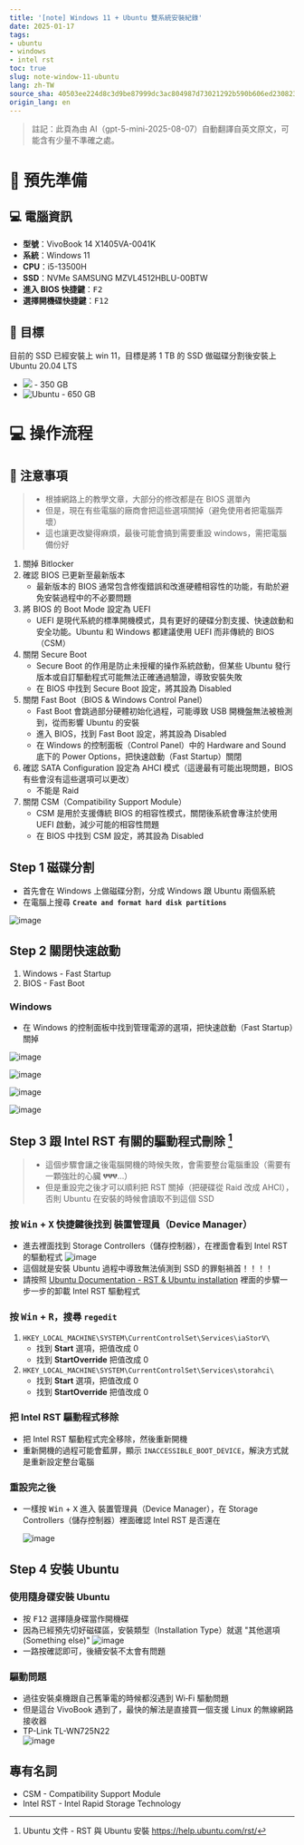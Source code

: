 ```yaml
---
title: '[note] Windows 11 + Ubuntu 雙系統安裝紀錄'
date: 2025-01-17
tags:
- ubuntu
- windows
- intel rst
toc: true
slug: note-window-11-ubuntu
lang: zh-TW
source_sha: 40503ee224d8c3d9be87999dc3ac804987d73021292b590b606ed23082325869
origin_lang: en
---
```


> 註記：此頁為由 AI（gpt-5-mini-2025-08-07）自動翻譯自英文原文，可能含有少量不準確之處。

<!-- # 🤯 先從反省開始

> 終於理解為什麼大部分的人若是有使用 Ubuntu 的需求，都是使用虛擬機或是安裝 WSL，以及 Windows 存在的必要性。

這次是抱著「***就算電腦系統掛掉，大不了就在花個幾千重買 Windows 11 授權，去光華請人重灌***」的決心，也要順出整個安裝的流程 ：） -->

# 🎒 預先準備

## 💻 電腦資訊

- **型號**：VivoBook 14 X1405VA-0041K
- **系統**：Windows 11
- **CPU**：i5-13500H
- **SSD**：NVMe SAMSUNG MZVL4512HBLU-00BTW
- **進入 BIOS 快捷鍵**：<kbd>F2</kbd>
- **選擇開機碟快捷鍵**：<kbd>F12</kbd>

<!-- more -->

## 🎯 目標

目前的 SSD 已經安裝上 win 11，目標是將 1 TB 的 SSD 做磁碟分割後安裝上 Ubuntu 20.04 LTS

- ![](https://img.shields.io/badge/Windows_11-0078d4?style=for-the-badge&logo=windows-11&logoColor=white) - 350 GB
- ![Ubuntu](https://img.shields.io/badge/Ubuntu%2020.04%20LTS-E95420?style=for-the-badge&logo=ubuntu&logoColor=white) - 650 GB

<!-- - BIOS 最新版
- Secure Boot 關閉
- Fast Boot 關閉
- CSM 關閉
- 使用 UEFI
- 在 BIOS 的 SATA Configuration 中確認格式是 AHCI -->


# 💻 操作流程

## 🚨 注意事項

> - 根據網路上的教學文章，大部分的修改都是在 BIOS 選單內
> - 但是，現在有些電腦的廠商會把這些選項關掉（避免使用者把電腦弄壞）
> - 這也讓更改變得麻煩，最後可能會搞到需要重設 windows，需把電腦備份好

1. 關掉 Bitlocker
2. 確認 BIOS 已更新至最新版本
   - 最新版本的 BIOS 通常包含修復錯誤和改進硬體相容性的功能，有助於避免安裝過程中的不必要問題
2. 將 BIOS 的 Boot Mode 設定為 UEFI
   - UEFI 是現代系統的標準開機模式，具有更好的硬碟分割支援、快速啟動和安全功能。Ubuntu 和 Windows 都建議使用 UEFI 而非傳統的 BIOS（CSM）
3. 關閉 Secure Boot
   - Secure Boot 的作用是防止未授權的操作系統啟動，但某些 Ubuntu 發行版本或自訂驅動程式可能無法正確通過驗證，導致安裝失敗
   - 在 BIOS 中找到 Secure Boot 設定，將其設為 Disabled
4. 關閉 Fast Boot（BIOS & Windows Control Panel）
   - Fast Boot 會跳過部分硬體初始化過程，可能導致 USB 開機盤無法被檢測到，從而影響 Ubuntu 的安裝
   - 進入 BIOS，找到 Fast Boot 設定，將其設為 Disabled
   - 在 Windows 的控制面板（Control Panel）中的 Hardware and Sound 底下的 Power Options，把快速啟動（Fast Startup）關閉 
5. 確認 SATA Configuration 設定為 AHCI 模式（這邊最有可能出現問題，BIOS 有些會沒有這些選項可以更改）
   - 不能是 Raid
6. 關閉 CSM（Compatibility Support Module）
   - CSM 是用於支援傳統 BIOS 的相容性模式，關閉後系統會專注於使用 UEFI 啟動，減少可能的相容性問題
   - 在 BIOS 中找到 CSM 設定，將其設為 Disabled

## Step 1 磁碟分割

- 首先會在 Windows 上做磁碟分割，分成 Windows 跟 Ubuntu 兩個系統
- 在電腦上搜尋 **`Create and format hard disk partitions`**

![image](https://hackmd.io/_uploads/Bytew2Ovke.png)

## Step 2 關閉快速啟動

1. Windows - Fast Startup
1. BIOS - Fast Boot

### Windows

- 在 Windows 的控制面板中找到管理電源的選項，把快速啟動（Fast Startup）關掉

![image](https://hackmd.io/_uploads/SkOjV2_vkl.png)

![image](https://hackmd.io/_uploads/H19EHbqDyl.png)

![image](https://hackmd.io/_uploads/S1bSHZ9w1x.png)

![image](https://hackmd.io/_uploads/ry4Er2_Dkx.png)

## Step 3 跟 Intel RST 有關的驅動程式刪除 [^ubuntu_rst]

> - 這個步驟會讓之後電腦開機的時候失敗，會需要整台電腦重設（需要有一顆強壯的心臟 💔💔💔...）
> - 但是重設完之後才可以順利把 RST 關掉（把硬碟從 Raid 改成 AHCI），否則 Ubuntu 在安裝的時候會讀取不到這個 SSD

### 按 <kbd>Win</kbd> + <kbd>X</kbd> 快捷鍵後找到 裝置管理員（Device Manager） 

- 進去裡面找到 Storage Controllers（儲存控制器），在裡面會看到 Intel RST 的驅動程式
   ![image](https://hackmd.io/_uploads/HyamMTuvyl.png)
- 這個就是安裝 Ubuntu 過程中導致無法偵測到 SSD 的罪魁禍首！！！！
- 請按照 [Ubuntu Documentation - RST & Ubuntu installation](https://help.ubuntu.com/rst/) 裡面的步驟一步一步的卸載 Intel RST 驅動程式


### 按 <kbd>Win</kbd> + <kbd>R</kbd>，搜尋 `regedit`

1. `HKEY_LOCAL_MACHINE\SYSTEM\CurrentControlSet\Services\iaStorV\`
   - 找到 **Start** 選項，把值改成 0
   - 找到 **StartOverride** 把值改成 0
1. `HKEY_LOCAL_MACHINE\SYSTEM\CurrentControlSet\Services\storahci\`
   - 找到 **Start** 選項，把值改成 0
   - 找到 **StartOverride** 把值改成 0

### 把 Intel RST 驅動程式移除

- 把 Intel RST 驅動程式完全移除，然後重新開機
- 重新開機的過程可能會藍屏，顯示 `INACCESSIBLE_BOOT_DEVICE`，解決方式就是重新設定整台電腦

### 重設完之後

- 一樣按 <kbd>Win</kbd> + <kbd>X</kbd> 進入 裝置管理員（Device Manager），在 Storage Controllers（儲存控制器）裡面確認 Intel RST 是否還在

    ![image](https://hackmd.io/_uploads/r1qe9f5DJx.png)

## Step 4 安裝 Ubuntu

### 使用隨身碟安裝 Ubuntu

- 按 <kbd>F12</kbd> 選擇隨身碟當作開機碟
- 因為已經預先切好磁碟區，安裝類型（Installation Type）就選 "其他選項 (Something else)"
    ![image](https://hackmd.io/_uploads/rJstz95P1e.png)
- 一路按確認即可，後續安裝不太會有問題

### 驅動問題

- 過往安裝桌機跟自己舊筆電的時候都沒遇到 Wi‑Fi 驅動問題
- 但是這台 VivoBook 遇到了，最快的解法是直接買一個支援 Linux 的無線網路接收器
- TP-Link TL-WN725N22  
![image](https://hackmd.io/_uploads/SJfbN55PJe.png)


## 專有名詞
- CSM - Compatibility Support Module
- Intel RST - Intel Rapid Storage Technology

[^ubuntu_rst]: Ubuntu 文件 - RST 與 Ubuntu 安裝
https://help.ubuntu.com/rst/
